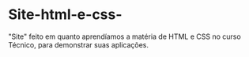 # Site-html-e-css-
"Site" feito em quanto aprendíamos a matéria de HTML e CSS no curso Técnico, para demonstrar suas aplicações.
